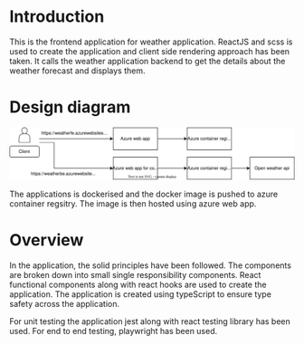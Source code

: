 # Introduction

This is the frontend application for weather application. ReactJS and scss is used to create the application and client side rendering approach has been taken. It calls the weather application backend to get the details about the weather forecast and displays them.

# Design diagram

![design diagram](https://github.com/Paul-Ayanava/weather-fe/blob/main/public/weather-diagram.svg)

The applications is dockerised and the docker image is pushed to azure container regsitry. The image is then hosted using azure web app. 

# Overview

In the application, the solid principles have been followed. The components are broken down into small single responsibility components. React functional components along with react hooks are used to create the application. The application is created using typeScript to ensure type safety across the application.

For unit testing the application jest along with react testing library has been used. For end to end testing, playwright has been used.